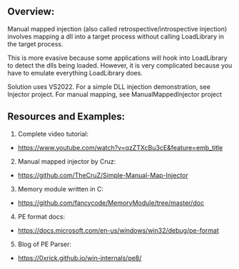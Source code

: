 
## Overview:
Manual mapped injection (also called retrospective/introspective injection)
involves mapping a dll into a target process without calling LoadLibrary in the target process.

This is more evasive because some applications will hook into LoadLibrary to detect the dlls being loaded.
However, it is very complicated because you have to emulate everything LoadLibrary does.

Solution uses VS2022.
For a simple DLL injection demonstration, see Injector project.
For manual mapping, see ManualMappedInjector project

## Resources and Examples:
1. Complete video tutorial:
* https://www.youtube.com/watch?v=qzZTXcBu3cE&feature=emb_title
2. Manual mapped injector by Cruz:
* https://github.com/TheCruZ/Simple-Manual-Map-Injector
3. Memory module written in C:
* https://github.com/fancycode/MemoryModule/tree/master/doc
4. PE format docs:
* https://docs.microsoft.com/en-us/windows/win32/debug/pe-format
5. Blog of PE Parser:
* https://0xrick.github.io/win-internals/pe8/
